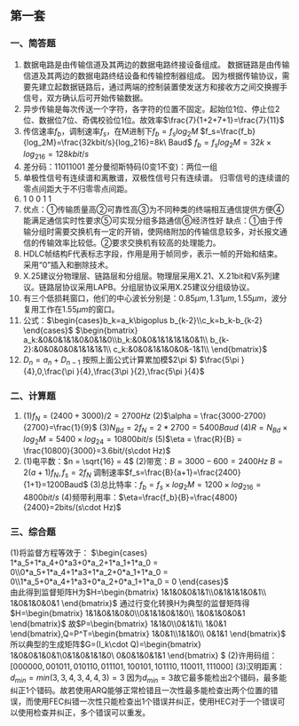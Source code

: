 ## 第一套

### 一、简答题

1. 数据电路是由传输信道及其两边的数据电路终接设备组成。
   数据链路是由传输信道及其两边的数据电路终结设备和传输控制器组成。
   因为根据传输协议，需要先建立起数据链路后，通过两端的控制装置使发送方和接收方之间交换握手信号，双方确认后可开始传输数据。
2. 异步传输是每次传送一个字符，各字符的位置不固定。起始位1位、停止位2位、数据位7位、奇偶校验位1位。故效率$\frac{7}{1+2+7+1}=\frac{7}{11}$
3. 传信速率$f_b$，调制速率$f_s$，在M进制下$f_b = f_slog_2M$ 
   $f_s=\frac{f_b}{log_2M}=\frac{32kbit/s}{log_216}=8k\ Baud$ 
   $f_b = f_slog_2M=32k\times log_216=128kbit/s$
4. 差分码：11011001
   差分曼彻斯特码(0变1不变)：两位一组
5. 单极性信号有连续谱和离散谱，双极性信号只有连续谱。
   归零信号的连续谱的零点间距大于不归零零点间距。
6. 1 0 0 1 1
7. 优点：①传输质量高②可靠性高③为不同种类的终端相互通信提供方便④能满足通信实时性要求⑤可实现分组多路通信⑥经济性好
   缺点：①由于传输分组时需要交换机有一定的开销，使网络附加的传输信息较多，对长报文通信的传输效率比较低。②要求交换机有较高的处理能力。
8. HDLC帧结构F代表标志字段，作用是用于帧同步，表示一帧的开始和结束。采用“0”插入和删除技术。
9. X.25建议分物理层、链路层和分组层。物理层采用X.21、X.21bit和V系列建议。链路层协议采用LAPB。分组层协议采用X.25建议分组级协议。
10. 有三个低损耗窗口，他们的中心波长分别是：$0.85\mu m,1.31\mu m,1.55\mu m$，波分复用工作在$1.55\mu m$的窗口。
11. 公式：$\begin{cases}b_k=a_k\bigoplus b_{k-2}\\c_k=b_k-b_{k-2} \end{cases}$
    $\begin{bmatrix} a_k:&0&0&1&1&0&0&1&0\\b_k:&0&0&1&1&1&1&0&1\\ b_{k-2}:&0&0&0&0&1&1&1&1\\ c_k:&0&0&1&1&0&0&-1&1\\  \end{bmatrix}$
12. $D_n=a_n + D_{n-1}$
    按照上面公式计算累加模$2\pi $)
    $\frac{5\pi }{4},0,\frac{\pi }{4},\frac{3\pi }{2},\frac{5\pi }{4}$



### 二、计算题

1. (1)$f_N=(2400+3000)/2=2700Hz$
   (2)$\alpha = \frac{3000-2700}{2700}=\frac{1}{9}$
   (3)$N_{Bd}=2f_N=2*2700=5400Baud$
   (4)$R=N_{Bd}\times log_2M=5400\times log_24=10800bit/s$
   (5)$\eta = \frac{R}{B} = \frac{10800}{3000}=3.6bit/(s\cdot Hz)$
2. (1)电平数：$n = \sqrt{16} = 4$
   (2)带宽：$B=3000-600=2400Hz$
   $B=2(a+1)f_N,f_s=2f_N$
   调制速率$f_s=\frac{B}{a+1}=\frac{2400}{1+1}=1200Baud$
   (3)总比特率：$f_b=f_s\times log_2M=1200\times log_216=4800bit/s$
   (4)频带利用率：$\eta=\frac{f_b}{B}=\frac{4800}{2400}=2bits/(s\cdot Hz)$



### 三、综合题

(1)将监督方程等效于：
$\begin{cases} 1*a_5+1*a_4+0*a3+0*a_2+1*a_1+1*a_0 = 0\\0*a_5+1*a_4+1*a3+1*a_2+0*a_1+1*a_0 = 0\\1*a_5+0*a_4+1*a3+0*a_2+0*a_1+1*a_0 = 0 \end{cases}$  
由此得到监督矩阵H为$H=\begin{bmatrix} 1&1&0&0&1&1\\0&1&1&1&0&1\\ 1&0&1&0&0&1 \end{bmatrix}$
通过行变化转换H为典型的监督矩阵得$H=\begin{bmatrix} 1&1&0&1&0&0\\0&1&1&0&1&0\\ 1&0&1&0&0&1 \end{bmatrix}$
故$P=\begin{bmatrix} 1&1&0\\0&1&1\\ 1&0&1 \end{bmatrix},Q=P^T=\begin{bmatrix} 1&0&1\\1&1&0\\ 0&1&1 \end{bmatrix}$
所以典型的生成矩阵$G=(I_k\cdot Q)=\begin{bmatrix} 1&0&0&1&0&1\\0&1&0&1&1&0\\ 0&0&1&0&1&1 \end{bmatrix} $
(2)许用码组：$[000000,001011,010110,011101,100101,101110,110011,111000]$
(3)汉明距离：$d_{min} = min(3,3,4,3,4,4,3)=3$ 因为$d_{min}=3$故它最多能检出2个错码，最多能纠正1个错码。故若使用ARQ能够正常检错且一次性最多能检查出两个位置的错误，而使用FEC纠错一次性只能检查出1个错误并纠正，使用HEC对于一个错误可以使用检查并纠正，多个错误可以重发。
